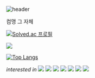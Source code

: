 ![header](https://capsule-render.vercel.app/api?type=waving&color=gradient&height=300&section=header&text=Welcome&fontSize=90&fontAlignY=35)  


컴맹 그 자체  


[![Solved.ac
프로필](http://mazassumnida.wtf/api/v2/generate_badge?boj=huzan2)](https://solved.ac/huzan2)  

<img src="http://mazandi.herokuapp.com/api?handle=huzan2&theme=warm"/>

[![Top Langs](https://github-readme-stats.vercel.app/api/top-langs/?username=huzan2&layout=compact)](https://github.com/huzan2/github-readme-stats)

*interested in*
<img src="https://img.shields.io/badge/React-61DAFB?style=flat&logo=React&logoColor=white"/>
<img src="https://img.shields.io/badge/CSS-1572B6?style=flat&logo=CSS3&logoColor=white"/>
<img src="https://img.shields.io/badge/C++-00599C?style=flat&logo={C++}&logoColor=white"/>
<img src="https://img.shields.io/badge/Python-3776AB?style=flat&logo=Python&logoColor=white"/>
<img src="https://img.shields.io/badge/Node.js-339933?style=flat&logo=Node.js&logoColor=white"/>
<img src="https://img.shields.io/badge/Kotlin-7F52FF?style=flat&logo=Kotlin&logoColor=white"/>
<img src="https://img.shields.io/badge/Spring-6DB33F?style=flat&logo=Spring&logoColor=white"/>

